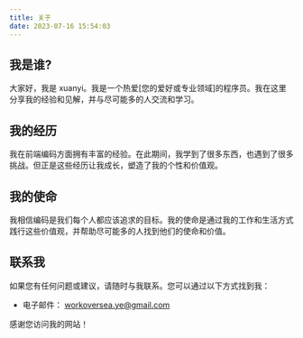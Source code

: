 ```yaml
---
title: 关于
date: 2023-07-16 15:54:03
---
```


## 我是谁?

大家好，我是 xuanyi。我是一个热爱[您的爱好或专业领域]的程序员。我在这里分享我的经验和见解，并与尽可能多的人交流和学习。

## 我的经历

我在前端编码方面拥有丰富的经验。在此期间，我学到了很多东西，也遇到了很多挑战。但正是这些经历让我成长，塑造了我的个性和价值观。

## 我的使命

我相信编码是我们每个人都应该追求的目标。我的使命是通过我的工作和生活方式践行这些价值观，并帮助尽可能多的人找到他们的使命和价值。

## 联系我

如果您有任何问题或建议，请随时与我联系。您可以通过以下方式找到我：

- 电子邮件： workoversea.ye@gmail.com

感谢您访问我的网站！